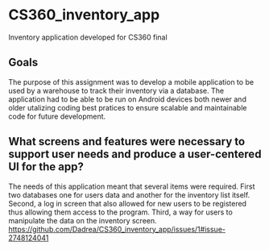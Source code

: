 # CS360_inventory_app
Inventory application developed for CS360 final

## Goals
The purpose of this assignment was to develop a mobile application to be used by a warehouse to track their inventory via a database. The application had to be able to be run on Android devices both newer and older utalizing coding best pratices to ensure scalable and maintainable code for future development. 

## What screens and features were necessary to support user needs and produce a user-centered UI for the app? 
The needs of this application meant that several items were required. First two databases one for users data and another for the inventory list itself. Second, a log in screen that also allowed for new users to be registered thus allowing them access to the program. Third, a way for users to manipulate the data on the inventory screen. 
https://github.com/Dadrea/CS360_inventory_app/issues/1#issue-2748124041


